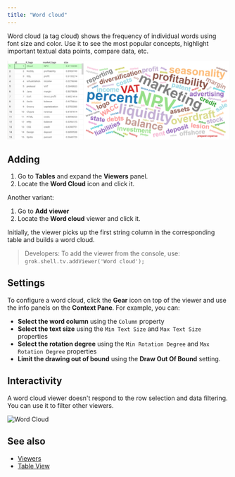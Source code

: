 ```yaml
---
title: "Word cloud"
---
```


Word cloud (a tag cloud) shows the frequency of individual words using font size
and color. Use it to see the most popular concepts, highlight important textual
data points, compare data, etc.

![Word Cloud](img/word-cloud.png "Word Cloud")

## Adding

1. Go to **Tables** and expand the **Viewers** panel.
1. Locate the **Word Cloud** icon and click it.

Another variant:

1. Go to **Add viewer**
1. Locate the **Word cloud** viewer and click it.

Initially, the viewer picks up the first string column in the corresponding
table and builds a word cloud.

> Developers: To add the viewer from the console, use:
 `grok.shell.tv.addViewer('Word cloud');`

## Settings

To configure a word cloud, click the **Gear** icon on top of the viewer and use
the info panels on the **Context Pane**. For example, you can:

* **Select the word column** using the `Column` property
* **Select the text size** using the `Min Text Size` and `Max Text Size` properties
* **Select the rotation degree** using the `Min Rotation Degree` and `Max Rotation Degree`
properties
* **Limit the drawing out of bound** using the **Draw Out Of Bound** setting.

## Interactivity

A word cloud viewer doesn't respond to the row selection and data filtering. You
can use it to filter other viewers.

![Word Cloud](img/word-cloud.gif)

## See also

* [Viewers](../viewers/viewers.md)
* [Table View](../../datagrok/navigation/table-view.md)
